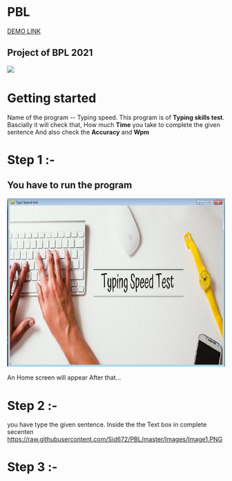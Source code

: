 # PBL
[DEMO LINK](https://replit.com/@NishantChaware/PBL-1#Typing_speed.py)
## Project of BPL 2021

![](https://media.giphy.com/media/ms4FLki9bUiZNeMzyI/giphy.gif)

# Getting started 
Name of the program -- Typing speed. 
This program is of **Typing skills test**.
Bascially it will check that, How much **Time** you take to complete the given sentence
And also check the **Accuracy** and **Wpm**

# Step 1 :-
## You have to run the program 
![Image of Home Screen](https://raw.githubusercontent.com/Sid672/PBL/master/Images/Image0.PNG)

An Home screen will appear
After that...


# Step 2 :-
you have type the given sentence.
Inside the the Text box in complete secenten
https://raw.githubusercontent.com/Sid672/PBL/master/Images/Image1.PNG


# Step 3 :-
